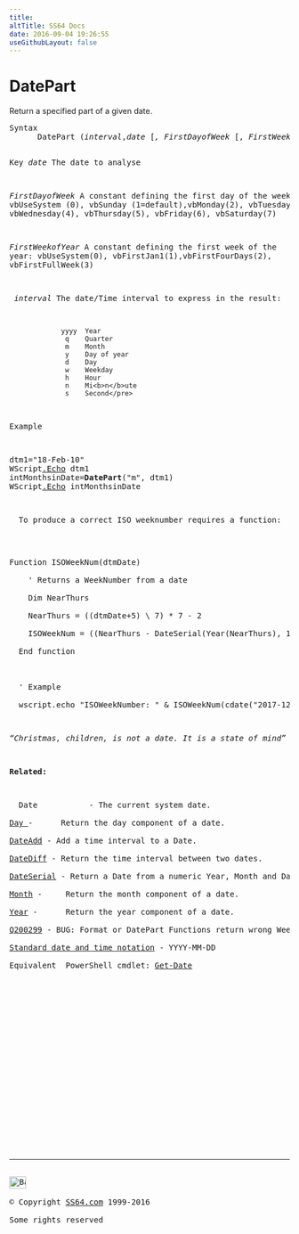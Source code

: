 ```yaml
---
title:
altTitle: SS64 Docs
date: 2016-09-04 19:26:55
useGithubLayout: false
---
```

<!-- #BeginLibraryItem "/Library/head_vb.lbi" --><!-- #EndLibraryItem --><h1>DatePart</h1> 
<p>Return a  specified part of a given date.</p>
<pre>Syntax 
      DatePart (<i>interval</i>,<i>date </i>[<i>,</i> <i>FirstDayofWeek</i> [, <i>FirstWeekofYear</i>]])

Key
    <i>date</i>       The date to analyse

<i>FirstDayofWeek</i> A constant defining the first day of the week:
               vbUseSystem (0), vbSunday (1=default),vbMonday(2), 
               vbTuesday(3), vbWednesday(4), vbThursday(5),
               vbFriday(6), vbSaturday(7)

<i>FirstWeekofYear</i> A constant defining the first week of the year:
               vbUseSystem(0), vbFirstJan1(1),vbFirstFourDays(2),
               vbFirstFullWeek(3) 

<i>    interval</i>   The date/Time interval to express in the result:

                 yyyy  Year
                  q    Quarter
                  m    Month
                  y    Day of year
                  d    Day
                  w    Weekday
                  h    Hour
                  n    Mi<b>n</b>ute
                  s    Second</pre>
<p>Example</p>
<pre>dtm1="18-Feb-10"
WScript<a href="echo.html">.Echo</a> dtm1
intMonthsinDate=<b>DatePart</b>("m", dtm1)
WScript<a href="echo.html">.Echo</a> intMonthsinDate</pre>
<p>  To produce a correct ISO weeknumber requires a function:<br>
</p>
<p><span class="code">Function ISOWeekNum(dtmDate) <br>
  &nbsp; ' Returns a WeekNumber from a date <br>
  &nbsp; Dim NearThurs <br>
  &nbsp; NearThurs = ((dtmDate+5) \ 7) * 7 - 2 <br>
  &nbsp; ISOWeekNum = ((NearThurs - DateSerial(Year(NearThurs), 1, 1)) \ 7) + 1 <br>
  End function<br>
</span><br>
  ' Example <br>
  <span class="code">wscript.echo "ISOWeekNumber: " &amp; ISOWeekNum(cdate("2017-12-25")) </span></p>
<p class="quote"><i>“Christmas, children, is not a date. It is a state of mind” ~ Mary Ellen Chase</i></p>
<p><b>Related:</b></p>
<p>  Date           - The current system date.<br>
<a href="day.html">Day </a>-      Return the day component of a date.<br>
<a href="dateadd.html">DateAdd</a> - Add a time interval to a Date.<br>
<a href="datediff.html">DateDiff</a> - Return the time interval between two dates.<br>
<a href="dateserial.html">DateSerial</a> - Return a Date from a numeric Year, Month and Day.<br>
<a href="month.html">Month</a> -     Return the month component of a date.<br>
<a href="year.html">Year</a> -      Return the year component of a date.<br>
<a href="http://support.microsoft.com/kb/200299">Q200299</a> - BUG: Format or DatePart Functions return wrong Week number for last Monday in year.<br>
<a href="../dates.html">Standard date and time notation</a> - YYYY-MM-DD<br>
Equivalent  PowerShell cmdlet: <a href="../ps/get-date.html">Get-Date</a></p><!-- #BeginLibraryItem "/Library/foot_vb.lbi" --><p>
<!-- VB300 -->
<ins class="adsbygoogle" style="display:inline-block;width:300px;height:250px" data-ad-client="ca-pub-6140977852749469" data-ad-slot="1683739502"></ins>
<script>
(adsbygoogle = window.adsbygoogle || []).push({});
</script></p>
<hr>
<div id="bl" class="footer"><a href="datepart.html#"><img src="../images/top.png" width="30" height="22" alt="Back to the Top"></a></div>
<div id="br" class="footer, tagline">© Copyright <a href="http://ss64.com/">SS64.com</a> 1999-2016<br>
Some rights reserved</div><!-- #EndLibraryItem -->

